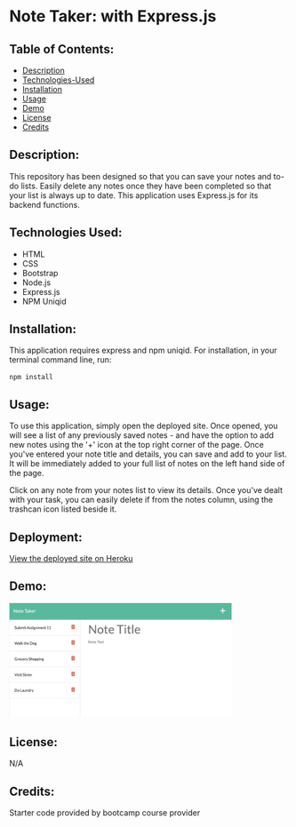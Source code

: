 # Note Taker: with Express.js

## Table of Contents:

- [Description](#description)
- [Technologies-Used](#technologies-used)
- [Installation](#installation)
- [Usage](#usage)
- [Demo](#demo)
- [License](#license)
- [Credits](#credits)

## Description:

This repository has been designed so that you can save your notes and to-do lists. Easily delete any notes once they have been completed so that your list is always up to date. This application uses Express.js for its backend functions. 

## Technologies Used:

- HTML
- CSS
- Bootstrap
- Node.js
- Express.js
- NPM Uniqid

## Installation:

This application requires express and npm uniqid.
For installation, in your terminal command line, run:

```
npm install
```

## Usage:

To use this application, simply open the deployed site. Once opened, you will see a list of any previously saved notes - and have the option to add new notes using the '+' icon at the top right corner of the page. Once you've entered your note title and details, you can save and add to your list. It will be immediately added to your full list of notes on the left hand side of the page.

Click on any note from your notes list to view its details. Once you've dealt with your task, you can easily delete if from the notes column, using the trashcan icon listed beside it.

## Deployment:

[View the deployed site on Heroku](https://notetaker-application-alw.herokuapp.com/notes)

## Demo:
<img src="public/assets/images/NoteTaker - Demo.png" style = "width: 400px" alt="image of deployed site">

## License:

N/A

## Credits:

Starter code provided by bootcamp course provider